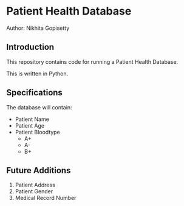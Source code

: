 # Patient Health Database

Author: Nikhita Gopisetty

## Introduction
This repository contains code for running a Patient Health Database.  

This is written in Python. 

## Specifications
The database will contain:
* Patient Name
* Patient Age
* Patient Bloodtype
  - A+
  - A-
  - B+

## Future Additions
1. Patient Address
1. Patient Gender
1. Medical Record Number
